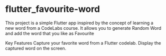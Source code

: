 # flutter_favourite-word


This project is a simple Flutter app inspired by the concept of learning a new word from a CodeLabs course. It allows you to generate Random Word and add the word that you like as Favourite

Key Features
Capture your favorite word from a Flutter codelab.
Display the captured word on the screen.
